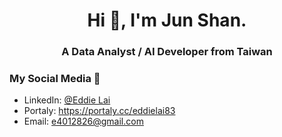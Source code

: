 <h1 align="center">Hi 👋, I'm Jun Shan.</h1>
<h3 align="center"> A Data Analyst / AI Developer from Taiwan </h3>


### My Social Media 💬
- LinkedIn: [@Eddie Lai](https://www.linkedin.com/in/eddielai0803/)
- Portaly: https://portaly.cc/eddielai83
- Email: e4012826@gmail.com


<!--
**Jun-ShanLai/Jun-ShanLai** is a ✨ _special_ ✨ repository because its `README.md` (this file) appears on your GitHub profile.

Here are some ideas to get you started:

- 🔭 I’m currently working on ...
- 🌱 I’m currently learning ...
- 👯 I’m looking to collaborate on ...
- 🤔 I’m looking for help with ...
- 💬 Ask me about ...
- 📫 How to reach me: ...
- 😄 Pronouns: ...
- ⚡ Fun fact: ...
-->




